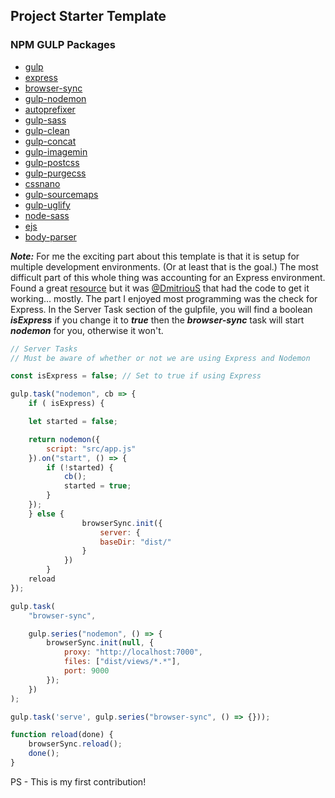 ## Project Starter Template

### NPM GULP Packages

* [gulp](https://www.npmjs.com/package/gulp)
* [express](https://www.npmjs.com/package/express)
* [browser-sync](https://www.npmjs.com/package/browser-sync)
* [gulp-nodemon](https://www.npmjs.com/package/gulp-nodemon)
* [autoprefixer](https://www.npmjs.com/package/autoprefixer)
* [gulp-sass](https://www.npmjs.com/package/gulp-sass)
* [gulp-clean](https://www.npmjs.com/package/gulp-clean)
* [gulp-concat](https://www.npmjs.com/package/gulp-concat)
* [gulp-imagemin](https://www.npmjs.com/package/gulp-imagemin)
* [gulp-postcss](https://www.npmjs.com/package/gulp-postcss)
* [gulp-purgecss](https://www.npmjs.com/package/gulp-purgecss)
* [cssnano](https://www.npmjs.com/package/cssnano)
* [gulp-sourcemaps](https://www.npmjs.com/package/gulp-sourcemaps)
* [gulp-uglify](https://www.npmjs.com/package/gulp-uglify)
* [node-sass](https://www.npmjs.com/package/gulp-sass)
* [ejs](https://www.npmjs.com/package/ejs)
* [body-parser](https://www.npmjs.com/package/body-parser)

***Note:*** For me the exciting part about this template is that it is setup for multiple development environments. (Or at least that is the goal.) The most difficult part of this whole thing was accounting for an Express environment. Found a great [resource](https://gist.github.com/sogko/b53d33d4f3b40d3b4b2e) but it was [@DmitriouS](https://gist.github.com/Dmitri801) that had the code to get it working... mostly. The part I enjoyed most programming was the check for Express. In the Server Task section of the gulpfile, you will find a boolean ***isExpress*** if you change it to ***true*** then the ***browser-sync*** task will start ***nodemon*** for you, otherwise it won't. 

```javascript
// Server Tasks
// Must be aware of whether or not we are using Express and Nodemon

const isExpress = false; // Set to true if using Express

gulp.task("nodemon", cb => {
	if ( isExpress) {

	let started = false;

	return nodemon({
		script: "src/app.js"
	}).on("start", () => {
		if (!started) {
			cb();
			started = true;
		}
	});
	} else {
				browserSync.init({
					server: {
					baseDir: "dist/"
				}
			})
		}
	reload
});

gulp.task(
	"browser-sync",

	gulp.series("nodemon", () => {
		browserSync.init(null, {
			proxy: "http://localhost:7000",
			files: ["dist/views/*.*"],
			port: 9000
		});
	})
);

gulp.task('serve', gulp.series("browser-sync", () => {}));

function reload(done) {
	browserSync.reload();
	done();
}
```

PS - This is my first contribution!